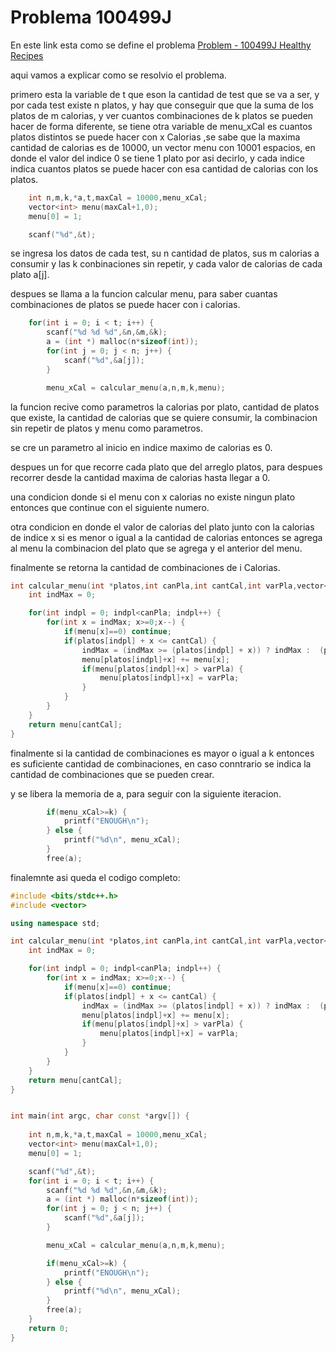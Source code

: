 # Problema 100499J

En este link esta como se define el problema [Problem - 100499J Healthy Recipes](https://codeforces.com/gym/100499/problem/J "Healthy Recipes")  

aqui vamos a explicar como se resolvio el problema.  

primero esta la variable de t que eson la cantidad de test que se va a ser, y por cada test existe n platos, y hay que conseguir que que la suma de los platos de m calorias, y ver cuantos combinaciones de k platos se pueden hacer de forma diferente, se tiene otra variable de menu_xCal es cuantos platos distintos se puede hacer con x Calorias ,se sabe que la maxima cantidad de calorias es de 10000, un vector menu con 10001 espacios, en donde el valor del indice 0 se tiene 1 plato por asi decirlo, y cada indice indica cuantos platos se puede hacer con esa cantidad de calorias con los platos.  

```cpp
	int n,m,k,*a,t,maxCal = 10000,menu_xCal;
	vector<int> menu(maxCal+1,0);
	menu[0] = 1;

	scanf("%d",&t);
```
se ingresa los datos de cada test, su n cantidad de platos, sus m calorias a consumir y las k conbinaciones sin repetir, y cada valor de calorias de cada plato a[j].  

despues se llama a la funcion calcular menu, para saber cuantas combinaciones de platos se puede hacer con i calorias.  
  
```cpp
	for(int i = 0; i < t; i++) {
		scanf("%d %d %d",&n,&m,&k);
		a = (int *) malloc(n*sizeof(int));
		for(int j = 0; j < n; j++) {
			scanf("%d",&a[j]); 
		}

		menu_xCal = calcular_menu(a,n,m,k,menu);
```
la funcion recive como parametros la calorias por plato, cantidad de platos que existe, la cantidad de calorias que se quiere consumir, la combinacion sin repetir de platos y menu como parametros.  

se cre un parametro al inicio en indice maximo de calorias es 0.  

despues un for que recorre cada plato que del arreglo platos, para despues recorrer desde la cantidad maxima de calorias hasta llegar a 0.  

una condicion donde si el menu con x calorias no existe ningun plato entonces que continue con el siguiente numero.  

otra condicion en donde el valor de calorias del plato junto con la calorias de indice x si es menor o igual a la cantidad de calorias entonces se agrega al menu la combinacion del plato que se agrega y el anterior del menu.  

finalmente se retorna la cantidad de combinaciones de i Calorias.  
```cpp
int calcular_menu(int *platos,int canPla,int cantCal,int varPla,vector<int> menu) {
	int indMax = 0;

	for(int indpl = 0; indpl<canPla; indpl++) {
		for(int x = indMax; x>=0;x--) {
			if(menu[x]==0) continue;
			if(platos[indpl] + x <= cantCal) {
				indMax = (indMax >= (platos[indpl] + x)) ? indMax :  (platos[indpl] + x);
				menu[platos[indpl]+x] += menu[x];
				if(menu[platos[indpl]+x] > varPla) {
					menu[platos[indpl]+x] = varPla;
				}
			}
		}
	}
	return menu[cantCal];
}
```
finalmente si la cantidad de combinaciones es mayor o igual a k entonces es suficiente cantidad de combinaciones, en caso conntrario se indica la cantidad de combinaciones que se pueden crear.  

y se libera la memoria de a, para seguir con la siguiente iteracion.  
```cpp
		if(menu_xCal>=k) {
			printf("ENOUGH\n");
		} else {
			printf("%d\n", menu_xCal);
		}
		free(a);
```
finalemnte asi queda el codigo completo:

```cpp
#include <bits/stdc++.h>
#include <vector>

using namespace std;

int calcular_menu(int *platos,int canPla,int cantCal,int varPla,vector<int> menu) {
	int indMax = 0;

	for(int indpl = 0; indpl<canPla; indpl++) {
		for(int x = indMax; x>=0;x--) {
			if(menu[x]==0) continue;
			if(platos[indpl] + x <= cantCal) {
				indMax = (indMax >= (platos[indpl] + x)) ? indMax :  (platos[indpl] + x);
				menu[platos[indpl]+x] += menu[x];
				if(menu[platos[indpl]+x] > varPla) {
					menu[platos[indpl]+x] = varPla;
				}
			}
		}
	}
	return menu[cantCal];
}


int main(int argc, char const *argv[]) {
	
	int n,m,k,*a,t,maxCal = 10000,menu_xCal;
	vector<int> menu(maxCal+1,0);
	menu[0] = 1;

	scanf("%d",&t);
	for(int i = 0; i < t; i++) {
		scanf("%d %d %d",&n,&m,&k);
		a = (int *) malloc(n*sizeof(int));
		for(int j = 0; j < n; j++) {
			scanf("%d",&a[j]); 
		}

		menu_xCal = calcular_menu(a,n,m,k,menu);

		if(menu_xCal>=k) {
			printf("ENOUGH\n");
		} else {
			printf("%d\n", menu_xCal);
		}
		free(a);
	}
	return 0;
}
```